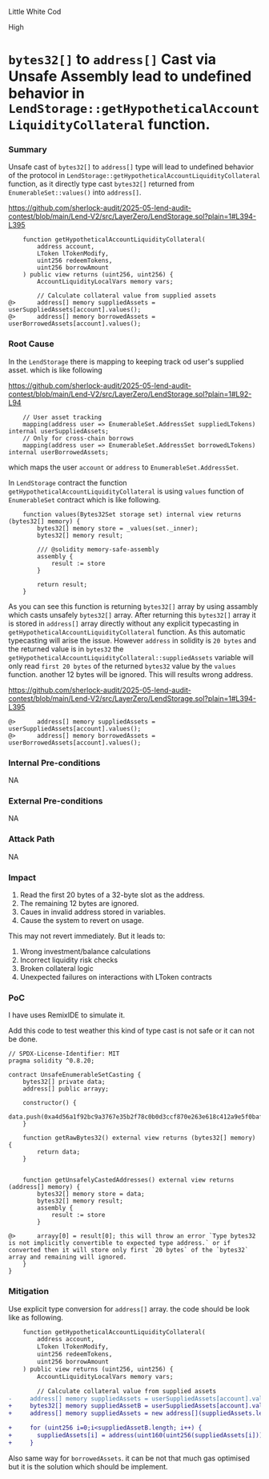 Little White Cod

High

# `bytes32[]` to `address[]` Cast via Unsafe Assembly lead to undefined behavior in `LendStorage::getHypotheticalAccountLiquidityCollateral` function.

### Summary

Unsafe cast of `bytes32[]` to `address[]` type will lead to undefined behavior of the protocol in `LendStorage::getHypotheticalAccountLiquidityCollateral` function, as it directly type cast `bytes32[]` returned from `EnumerableSet::values()` into `address[]`.

https://github.com/sherlock-audit/2025-05-lend-audit-contest/blob/main/Lend-V2/src/LayerZero/LendStorage.sol?plain=1#L394-L395

```solidity
    function getHypotheticalAccountLiquidityCollateral(
        address account,
        LToken lTokenModify,
        uint256 redeemTokens,
        uint256 borrowAmount
    ) public view returns (uint256, uint256) {
        AccountLiquidityLocalVars memory vars;

        // Calculate collateral value from supplied assets
@>      address[] memory suppliedAssets = userSuppliedAssets[account].values();
@>      address[] memory borrowedAssets = userBorrowedAssets[account].values();
```

### Root Cause

In the `LendStorage` there is mapping to keeping track od user's supplied asset. which is like following

https://github.com/sherlock-audit/2025-05-lend-audit-contest/blob/main/Lend-V2/src/LayerZero/LendStorage.sol?plain=1#L92-L94

```solidity
    // User asset tracking
    mapping(address user => EnumerableSet.AddressSet suppliedLTokens) internal userSuppliedAssets;
    // Only for cross-chain borrows
    mapping(address user => EnumerableSet.AddressSet borrowedLTokens) internal userBorrowedAssets;
```

which maps the user `account` or `address` to `EnumerableSet.AddressSet`. 

In `LendStorage` contract the function `getHypotheticalAccountLiquidityCollateral` is using `values` function of `EnumerableSet` contract which is like following.

```solidity
    function values(Bytes32Set storage set) internal view returns (bytes32[] memory) {
        bytes32[] memory store = _values(set._inner);
        bytes32[] memory result;

        /// @solidity memory-safe-assembly
        assembly {
            result := store
        }

        return result;
    }
```

As you can see this function is returning `bytes32[]` array by using assambly which casts unsafely `bytes32[]` array. After returning this `bytes32[]` array it is stored in `address[]` array directly without any explicit typecasting in `getHypotheticalAccountLiquidityCollateral` function. As this automatic typecasting will arise the issue. However `address` in solidity is `20 bytes` and the returned value is in `bytes32` the `getHypotheticalAccountLiquidityCollateral::suppliedAssets` variable will only read `first 20 bytes` of the returned `bytes32` value by the `values` function. another 12 bytes will be ignored. This will results wrong address.

https://github.com/sherlock-audit/2025-05-lend-audit-contest/blob/main/Lend-V2/src/LayerZero/LendStorage.sol?plain=1#L394-L395

```solidity
@>      address[] memory suppliedAssets = userSuppliedAssets[account].values();
@>      address[] memory borrowedAssets = userBorrowedAssets[account].values();
```

### Internal Pre-conditions

NA

### External Pre-conditions

NA

### Attack Path

NA

### Impact

1. Read the first 20 bytes of a 32-byte slot as the address.
2. The remaining 12 bytes are ignored.
3. Caues in invalid address stored in variables.
4. Cause the system to revert on usage.

This may not revert immediately. But it leads to:

1. Wrong investment/balance calculations
2. Incorrect liquidity risk checks
3. Broken collateral logic
4. Unexpected failures on interactions with LToken contracts

### PoC

I have uses RemixIDE to simulate it.

Add this code to test weather this kind of type cast is not safe or it can not be done.

```solidity
// SPDX-License-Identifier: MIT
pragma solidity ^0.8.20;

contract UnsafeEnumerableSetCasting {
    bytes32[] private data;
    address[] public arrayy;

    constructor() {
        data.push(0xa4d56a1f92bc9a3767e35b2f78c0b0d3ccf870e263e618c412a9e5f0bafd09c6);
    }

    function getRawBytes32() external view returns (bytes32[] memory) {
        return data;
    }


    function getUnsafelyCastedAddresses() external view returns (address[] memory) {
        bytes32[] memory store = data;
        bytes32[] memory result;
        assembly {
            result := store
        }
        
@>      arrayy[0] = result[0]; this will throw an error `Type bytes32 is not implicitly convertible to expected type address.` or if converted then it will store only first `20 bytes` of the `bytes32` array and remaining will ignored.
    }   
}

```

### Mitigation

Use explicit type conversion for `address[]` array. the code should be look like as following.

```diff
    function getHypotheticalAccountLiquidityCollateral(
        address account,
        LToken lTokenModify,
        uint256 redeemTokens,
        uint256 borrowAmount
    ) public view returns (uint256, uint256) {
        AccountLiquidityLocalVars memory vars;

        // Calculate collateral value from supplied assets
-     address[] memory suppliedAssets = userSuppliedAssets[account].values();
+     bytes32[] memory suppliedAssetB = userSuppliedAssets[account].values();
+     address[] memory suppliedAssets = new address[](suppliedAssets.length);

+     for (uint256 i=0;i<suppliedAssetB.length; i++) {
+       suppliedAssets[i] = address(uint160(uint256(suppliedAssets[i])));
+     }
```

Also same way for `borrowedAssets`. it can be not that much gas optimised but it is the solution which should be implement.